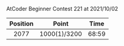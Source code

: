 AtCoder Beginner Contest 221 at 2021/10/02

| Position | Point | Time |
|:---:|:---:|:---:|
| 2077 | 1000(1)/3200 | 68:59 |
